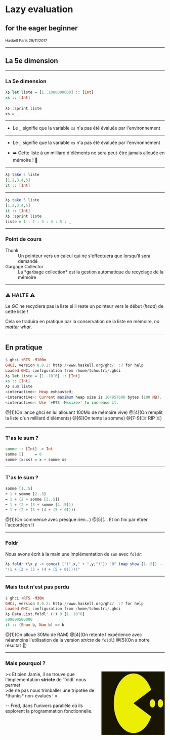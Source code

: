 # Lazy evaluation
## for the eager beginner

<small>Haskell Paris 29/11/2017</small>

---

## La 5e dimension

---

### La 5e dimension

```Haskell
λ❯ let liste = [1..1000000000] :: [Int]
xs :: [Int]

λ❯ :sprint liste 
xs = _

```
---
* Le `_` signifie que la variable `xs` n'a pas été évaluée par l'environnement
---
* Le `_` signifie que la variable `xs` n'a pas été évaluée par l'environnement

* ➡️ Cette liste à un milliard d'éléments ne sera peut-être jamais allouée en mémoire ! 🎉
---
```Haskell
λ❯ take 5 liste
[1,2,3,4,5]
it :: [Int]
```

---

```Haskell
λ❯ take 5 liste
[1,2,3,4,5]
it :: [Int]
λ❯ :sprint liste
liste = 1 : 2 : 3 : 4 : 5 : _
```
---

### Point de cours

<dl>
<dt>Thunk</dt>
  <dd>Un pointeur vers un calcul qui ne s'effectuera que lorsqu'il sera demandé</dd>
<dt>Gargage Collector</dt>
  <dd>La *garbage collection* est la gestion automatique du recyclage de la mémoire</dd>
</dl>

---
### ⚠️ HALTE ⚠️

Le *GC* ne recyclera pas la liste si il reste un pointeur vers le début (*head*) de cette liste !

Cela se traduira en pratique par la conservation de la liste en mémoire, *no matter what*.

---

## En pratique

```Haskell
$ ghci +RTS -M100m
GHCi, version 8.0.2: http://www.haskell.org/ghc/  :? for help
Loaded GHCi configuration from /home/tchoutri/.ghci
λ❯ let liste = [1..10^6] :: [Int]
xs :: [Int]
λ❯ sum liste
<interactive>: Heap exhausted;
<interactive>: Current maximum heap size is 104857600 bytes (100 MB).
<interactive>: Use `+RTS -M<size>' to increase it.
```
@[1](On lance ghci en lui allouant 100Mo de mémoire vive)
@[4](On remplit la liste d'un milliard d'éléments)
@[6](On tente la somme)
@[7-9](☠️ RIP ☠️)

---

### T'as le sum ?

```Haskell
somme :: [Int] -> Int
somme []     = 0
somme (x:xs) = x + somme xs
```
---

### T'as le sum ?

```Haskell
somme [1..5]
➡️ 1 + somme [2..5]
➡️ 1 + (2 + somme [3..5])
➡️ 1 + (2 + (3 + somme [4..5]))
➡️ 1 + (2 + (3 + (4 + (5 + 0))))
```

@[1](On commence avec presque rien…)
@[5](… Et on fini par étirer l'accordéon !)

---

### Foldr

Nous avons écrit à la main une implémentation de `sum` avec `foldr`:  

```Haskell
λ❯ foldr (\x y -> concat ["(",x," + ",y,")"]) "0" (map show [1..5]) -- piqué de chez Wikipédia!
"(1 + (2 + (3 + (4 + (5 + 0)))))"
```

---

### Mais tout n'est pas perdu

```Haskell
$ ghci +RTS -M30m
GHCi, version 8.0.2: http://www.haskell.org/ghc/  :? for help
Loaded GHCi configuration from /home/tchoutri/.ghci
λ❯ Data.List.foldl' (+) 0 [1..10^6]
500000500000
it :: (Enum b, Num b) => b
```
@[1](On alloue 30Mo de RAM)
@[4](On retente l'expérience avec néanmoins l'utilisation de la version *stricte* de `foldl`)
@[5](On a notre résultat 🎉)

---

### Mais pourquoi ?

<img src="pacman.jpeg" width="200" height=200 align="right"/>
>« Et bien Jamie, il se trouve que l'implémentation <b>stricte</b> de `foldl` nous permet<br />
>de ne pas nous trimballer une tripotée de *thunks* non-évalués ! »

-- Fred, dans l'univers parallèle où ils explorent la programmation fonctionnelle.

